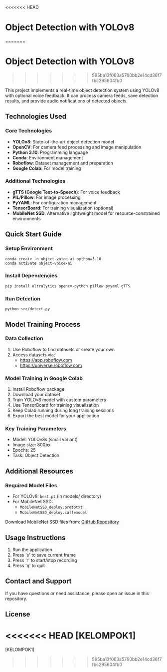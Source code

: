 <<<<<<< HEAD
# Object Detection with YOLOv8 
=======
# Object Detection with YOLOv8
>>>>>>> 595ba13f063a5760bb2e14cd36f7fbc295604fb0

This project implements a real-time object detection system using YOLOv8 with optional voice feedback. It can process camera feeds, save detection results, and provide audio notifications of detected objects.

## Technologies Used

### Core Technologies
- **YOLOv8**: State-of-the-art object detection model
- **OpenCV**: For camera feed processing and image manipulation
- **Python 3.10**: Programming language
- **Conda**: Environment management
- **Roboflow**: Dataset management and preparation
- **Google Colab**: For model training

### Additional Technologies
- **gTTS (Google Text-to-Speech)**: For voice feedback
- **PIL/Pillow**: For image processing
- **PyYAML**: For configuration management
- **TensorBoard**: For training visualization (optional)
- **MobileNet SSD**: Alternative lightweight model for resource-constrained environments

## Quick Start Guide

### Setup Environment
```
conda create -n object-voice-ai python=3.10
conda activate object-voice-ai
```

### Install Dependencies
```
pip install ultralytics opencv-python pillow pyyaml gTTS
```

### Run Detection
```
python src/detect.py
```

## Model Training Process

### Data Collection
1. Use Roboflow to find datasets or create your own
2. Access datasets via:
   - https://app.roboflow.com
   - https://universe.roboflow.com

### Model Training in Google Colab
1. Install Roboflow package
2. Download your dataset
3. Train YOLOv8 model with custom parameters
4. Use TensorBoard for training visualization
5. Keep Colab running during long training sessions
6. Export the best model for your application

### Key Training Parameters
- Model: YOLOv8s (small variant)
- Image size: 800px
- Epochs: 25
- Task: Object Detection

## Additional Resources

### Required Model Files
- For YOLOv8: `best.pt` (in models/ directory)
- For MobileNet SSD:
  - `MobileNetSSD_deploy.prototxt`
  - `MobileNetSSD_deploy.caffemodel`

Download MobileNet SSD files from: [GitHub Repository](https://github.com/nikmart/pi-object-detection/tree/master)

## Usage Instructions

1. Run the application
2. Press 's' to save current frame
3. Press 'r' to start/stop recording
4. Press 'q' to quit

## Contact and Support

If you have questions or need assistance, please open an issue in this repository.

## License

<<<<<<< HEAD
[KELOMPOK1]
=======
[KELOMPOK1]
>>>>>>> 595ba13f063a5760bb2e14cd36f7fbc295604fb0
